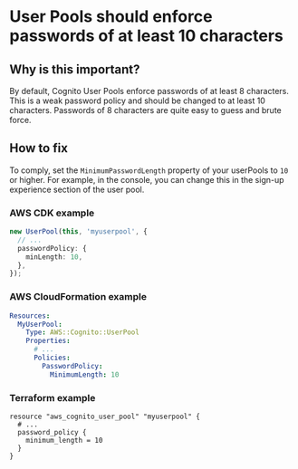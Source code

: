 # User Pools should enforce passwords of at least 10 characters

## Why is this important?

By default, Cognito User Pools enforce passwords of at least 8 characters. This is a weak password policy and should be changed to at least 10 characters. Passwords of 8 characters are quite easy to guess and brute force.

## How to fix

To comply, set the `MinimumPasswordLength` property of your userPools to `10` or higher. For example, in the console, you can change this in the sign-up experience section of the user pool.

### AWS CDK example

```typescript
new UserPool(this, 'myuserpool', {
  // ...
  passwordPolicy: {
    minLength: 10,
  },
});
```

### AWS CloudFormation example

```yaml
Resources:
  MyUserPool:
    Type: AWS::Cognito::UserPool
    Properties:
      # ...
      Policies:
        PasswordPolicy:
          MinimumLength: 10
```

### Terraform example

```hcl
resource "aws_cognito_user_pool" "myuserpool" {
  # ...
  password_policy {
    minimum_length = 10
  }
}
```
